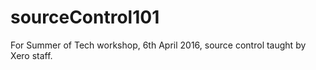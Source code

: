 # sourceControl101
For Summer of Tech workshop, 6th April 2016, source control taught by Xero staff. 
